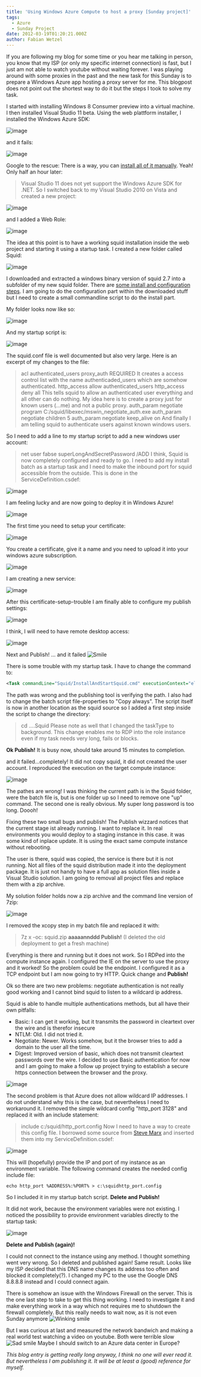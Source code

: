 ```yaml
---
title: 'Using Windows Azure Compute to host a proxy [Sunday project]'
tags:
  - Azure
  - Sunday Project
date: 2012-03-19T01:20:21.000Z
author: Fabian Wetzel
---
```


If you are following my blog for some time or you hear me talking in person, you know that my ISP (or only my specific internet connection) is fast, but I just am not able to watch youtube without waiting forever. I was playing around with some proxies in the past and the new task for this Sunday is to prepare a Windows Azure app hosting a proxy server for me. This blogpost does not point out the shortest way to do it but the steps I took to solve my task.

I started with installing Windows 8 Consumer preview into a virtual machine. I then installed Visual Studio 11 beta. Using the web plattform installer, I installed the Windows Azure SDK:

![image](image62.png "image")

and it fails:

![image](image63.png "image")

Google to the rescue: There is a way, you can [install all of it manually](http://www.windowsazure.com/en-us/develop/net/other-resources/windows-azure-on-windows-8/). Yeah! Only half an hour later:
> Visual Studio 11 does not yet support the Windows Azure SDK for .NET.
So I switched back to my Visual Studio 2010 on Vista and created a new project:

![image](image64.png "image")

and I added a Web Role:

![image](image65.png "image")

The idea at this point is to have a working squid installation inside the web project and starting it using a startup task. I created a new folder called Squid:

![image](image66.png "image")

I downloaded and extracted a windows binary version of squid 2.7 into a subfolder of my new squid folder. There are [some install and configuration steps](http://squid.acmeconsulting.it/Squid27.html). I am going to do the configuration part within the downloaded stuff but I need to create a small commandline script to do the install part.

My folder looks now like so:

![image](image67.png "image")

And my startup script is:

![image](image68.png "image")

The squid.conf file is well documented but also very large. Here is an excerpt of my changes to the file:
> acl authenticated_users proxy_auth REQUIRED
It creates a access control list with the name authenticaded_users which are somehow authenticated.
> http_access allow authenticated_users
> http_access deny all
This tells squid to allow an authenticated user everything and all other can do nothing. My idea here is to create a proxy just for known users (…me) and not a public proxy.
> auth_param negotiate program C:/squid/libexec/mswin_negotiate_auth.exe
> auth_param negotiate children 5
> auth_param negotiate keep_alive on
And finally I am telling squid to authenticate users against known windows users.

So I need to add a line to my startup script to add a new windows user account:
> net user fabse superLongAndSecretPassword /ADD
I think, Squid is now completely configured and ready to go. I need to add my install batch as a startup task and I need to make the inbound port for squid accessible from the outside. This is done in the ServiceDefinition.csdef:

![image](image69.png "image")

I am feeling lucky and are now going to deploy it in Windows Azure!

![image](image70.png "image")

The first time you need to setup your certificate:

![image](image71.png "image")

You create a certificate, give it a name and you need to upload it into your windows azure subscription.

![image](image72.png "image")

I am creating a new service:

![image](image73.png "image")

After this certificate-setup-trouble I am finally able to configure my publish settings:

![image](image74.png "image")

I think, I will need to have remote desktop access:

![image](image75.png "image")

Next and Publish! … and it failed ![Smile](wlEmoticon-smile2.png)

There is some trouble with my startup task. I have to change the command to:
```xml
<Task commandLine="Squid/InstallAndStartSquid.cmd" executionContext="elevated" taskType="background" />
```

The path was wrong and the publishing tool is verifying the path. I also had to change the batch script file-properties to "Copy always". The script itself is now in another location as the squid source so I added a first step inside the script to change the directory:
> cd ....Squid
Please note as well that I changed the taskType to background. This change enables me to RDP into the role instance even if my task needs very long, fails or blocks.

**Ok Publish!** It is busy now, should take around 15 minutes to completion.

and it failed…completely! It did not copy squid, it did not created the user account. I reproduced the execution on the target compute instance:

![image](image76.png "image")

The pathes are wrong! I was thinking the current path is in the Squid folder, were the batch file is, but is one folder up so I need to remove one "up" command. The second one is really obvious. My super long password is too long. Doooh!

Fixing these two small bugs and publish! The Publish wizzard notices that the current stage ist already running. I want to replace it. In real environments you would deploy to a staging instance in this case. it was some kind of inplace update. It is using the exact same compute instance without rebooting.

The user is there, squid was copied, the service is there but it is not running. Not all files of the squid distribution made it into the deployment package. It is just not handy to have a full app as solution files inside a Visual Studio solution. I am going to removal all project files and replace them with a zip archive.

My solution folder holds now a zip archive and the command line version of 7zip:

![image](image77.png "image")

I removed the xcopy step in my batch file and replaced it with:
> 7z x -oc: squid.zip
**aaaaannddd Publish!** (I deleted the old deployment to get a fresh machine)

Everything is there and running but it does not work. So I RDPed into the compute instance again. I configured the IE on the server to use the proxy and it worked! So the problem could be the endpoint. I configured it as a TCP endpoint but I am now going to try HTTP. Quick change and **Publish!**

Ok so there are two new problems: negotiate authentication is not really good working and I cannot bind squid to listen to a wildcard ip address.

Squid is able to handle multiple authentications methods, but all have their own pitfalls:

*   Basic: I can get it working, but it transmits the password in cleartext over the wire and is therefor insecure
*   NTLM: Old. I did not tried it.
*   Negotiate: Newer. Works somehow, but it the browser tries to add a domain to the user all the time.
*   Digest: Improved version of basic, which does not transmit cleartext passwords over the wire.
I decided to use Basic authentication for now and I am going to make a follow up project trying to establish a secure https connection between the browser and the proxy.

![image](image78.png "image")

The second problem is that Azure does not allow wildcard IP addresses. I do not understand why this is the case, but nevertheless I need to workaround it. I removed the simple wildcard config "http_port 3128" and replaced it with an include statement:
> include c:/squid/http_port.config
Now I need to have a way to create this config file. I borrowed some source from [Steve Marx](http://blog.smarx.com/posts/tutorial-running-the-mongoose-web-server-in-windows-azure) and inserted them into my ServiceDefinition.csdef:

![image](image79.png "image")

This will (hopefully) provide the IP and port of my instance as an environment variable. The following command creates the needed config include file:
    
    echo http_port %ADDRESS%:%PORT% > c:\squidhttp_port.config

So I included it in my startup batch script. **Delete and Publish!**

It did not work, because the environment variables were not existing. I noticed the possibility to provide environment variables directly to the startup task:

![image](image80.png "image")

**Delete and Publish (again)!**

I could not connect to the instance using any method. I thought something went very wrong. So I deleted and published again! Same result. Looks like my ISP decided that this DNS name changes its address too often and blocked it completely(?). I changed my PC to the use the Google DNS 8.8.8.8 instead and I could connect again.

There is somehow an issue with the Windows Firewall on the server. This is the one last step to take to get this thing working. I need to investigate it and make everything work in a way which not requires me to shutdown the firewall completely. But this really needs to wait now, as it is not even Sunday anymore ![Winking smile](wlEmoticon-winkingsmile6.png)

But I was curious at last and measured the network bandwich and making a real world test watching a video on youtube. Both were terrible slow ![Sad smile](wlEmoticon-sadsmile.png) Maybe I should switch to an Azure data center in Europe?

_This blog entry is getting really long anyway, I think no one will ever read it. But nevertheless I am publishing it. It will be at least a (good) reference for myself._



